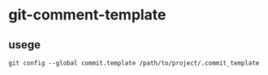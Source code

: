 # git-comment-template

## usege
```
git config --global commit.template /path/to/project/.commit_template
```
